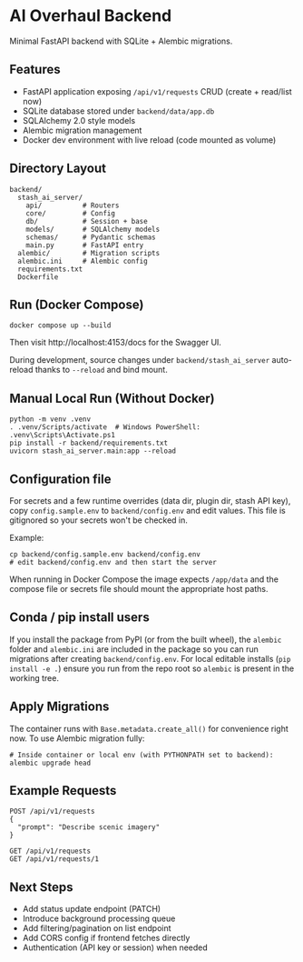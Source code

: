 # AI Overhaul Backend

Minimal FastAPI backend with SQLite + Alembic migrations.

## Features
- FastAPI application exposing `/api/v1/requests` CRUD (create + read/list now)
- SQLite database stored under `backend/data/app.db`
- SQLAlchemy 2.0 style models
- Alembic migration management
- Docker dev environment with live reload (code mounted as volume)

## Directory Layout
```
backend/
  stash_ai_server/
    api/          # Routers
    core/         # Config
    db/           # Session + base
    models/       # SQLAlchemy models
    schemas/      # Pydantic schemas
    main.py       # FastAPI entry
  alembic/        # Migration scripts
  alembic.ini     # Alembic config
  requirements.txt
  Dockerfile
```

## Run (Docker Compose)
```
docker compose up --build
```
Then visit http://localhost:4153/docs for the Swagger UI.

During development, source changes under `backend/stash_ai_server` auto-reload thanks to `--reload` and bind mount.

## Manual Local Run (Without Docker)
```
python -m venv .venv
. .venv/Scripts/activate  # Windows PowerShell: .venv\Scripts\Activate.ps1
pip install -r backend/requirements.txt
uvicorn stash_ai_server.main:app --reload
```

## Configuration file

For secrets and a few runtime overrides (data dir, plugin dir, stash API key), copy `config.sample.env` to `backend/config.env` and edit values. This file is gitignored so your secrets won't be checked in.

Example:
```
cp backend/config.sample.env backend/config.env
# edit backend/config.env and then start the server
```

When running in Docker Compose the image expects `/app/data` and the compose file or secrets file should mount the appropriate host paths.

## Conda / pip install users

If you install the package from PyPI (or from the built wheel), the `alembic` folder and `alembic.ini` are included in the package so you can run migrations after creating `backend/config.env`. For local editable installs (`pip install -e .`) ensure you run from the repo root so `alembic` is present in the working tree.

## Apply Migrations
The container runs with `Base.metadata.create_all()` for convenience right now. To use Alembic migration fully:
```
# Inside container or local env (with PYTHONPATH set to backend):
alembic upgrade head
```

## Example Requests
```
POST /api/v1/requests
{
  "prompt": "Describe scenic imagery"
}

GET /api/v1/requests
GET /api/v1/requests/1
```

## Next Steps
- Add status update endpoint (PATCH)
- Introduce background processing queue
- Add filtering/pagination on list endpoint
- Add CORS config if frontend fetches directly
- Authentication (API key or session) when needed
